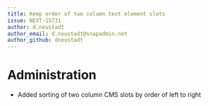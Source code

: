 ```yaml
---
title: Keep order of two column text element slots
issue: NEXT-15731
author: d.neustadt
author_email: d.neustadt@snapadmin.net 
author_github: dneustadt
---
```

# Administration
* Added sorting of two column CMS slots by order of left to right
